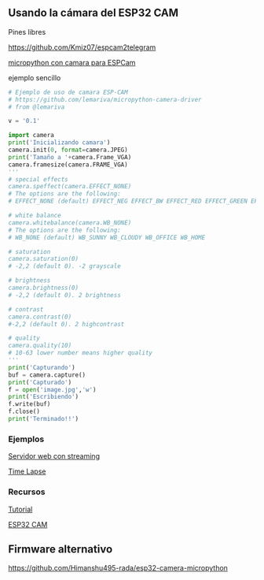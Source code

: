 ## Usando la cámara del ESP32 CAM



Pines libres

https://github.com/Kmiz07/espcam2telegram

[micropython con camara para ESPCam](https://github.com/lemariva/micropython-camera-driver)

ejemplo sencillo

```python
# Ejemplo de uso de camara ESP-CAM
# https://github.com/lemariva/micropython-camera-driver
# from @lemariva

v = '0.1'

import camera
print('Inicializando camara')
camera.init(0, format=camera.JPEG)
print('Tamaño a '+camera.Frame_VGA)
camera.framesize(camera.FRAME_VGA)
'''
# special effects
camera.speffect(camera.EFFECT_NONE)
# The options are the following:
# EFFECT_NONE (default) EFFECT_NEG EFFECT_BW EFFECT_RED EFFECT_GREEN EFFECT_BLUE EFFECT_RETRO

# white balance
camera.whitebalance(camera.WB_NONE)
# The options are the following:
# WB_NONE (default) WB_SUNNY WB_CLOUDY WB_OFFICE WB_HOME

# saturation
camera.saturation(0)
# -2,2 (default 0). -2 grayscale 

# brightness
camera.brightness(0)
# -2,2 (default 0). 2 brightness

# contrast
camera.contrast(0)
#-2,2 (default 0). 2 highcontrast

# quality
camera.quality(10)
# 10-63 lower number means higher quality
'''
print('Capturando')
buf = camera.capture()
print('Capturado')
f = open('image.jpg','w')
print('Escribiendo')
f.write(buf)
f.close()
print('Terminado!!')


```

### Ejemplos

[Servidor web con streaming](https://github.com/lemariva/uPyCam)

[Time Lapse](https://github.com/lemariva/uPyCam/tree/timelapse-camera)

### Recursos

[Tutorial](https://lemariva.com/blog/2019/09/micropython-how-about-taking-photo-esp32)

[ESP32 CAM](https://www.banggood.com/custlink/GKmvayBgmP)

## Firmware alternativo

https://github.com/Himanshu495-rada/esp32-camera-micropython